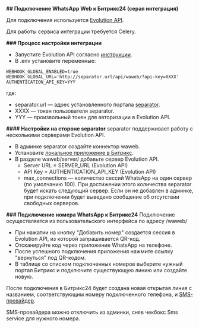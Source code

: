 **## Подключение WhatsApp Web к Битрикс24 (серая интеграция)**

Для подключения используется [Evolution API](https://github.com/EvolutionAPI/evolution-api).

Для работы сервиса интеграции требуется Celery.

**### Процесс настройки интеграции**

+ Запустите Evolution API согласно [инструкции](https://doc.evolution-api.com/v2/en/get-started/introduction).
+ В .env установите переменные:
```
WEBHOOK_GLOBAL_ENABLED=true
WEBHOOK_GLOBAL_URL='http://separator.url/api/waweb/?api-key=XXXX'
AUTHENTICATION_API_KEY=YYY
```

где:
+ separator.url — адрес установленного портала [separator](/README_ru.md).
+ XXXX — токен пользователя separator.
+ YYY — произвольный токен для авторизации в Evolution API.

**#### Настройки на стороне separator**
separator поддерживает работу с несколькими серверами Evolution API.
+ В админке separator создайте коннектор waweb.
+ Установите [локальное приложение в Битрикс](bitrix.ru.md).
+ В разделе waweb/server/ добавьте сервер Evolution API.
  + Server URL = SERVER_URL (Evolution API)
  + API Key = AUTHENTICATION_API_KEY (Evolution API)
  + max_connections — количество сессий WhatsApp на один сервер (по умолчанию 100). При достижении этого количества separator будет искать следующий сервер. Если он не добавлен в админке, при подключении будет выведено сообщение об отсутствии свободных серверов.

**### Подключение номера WhatsApp к Битрикс24**
Подключение осуществляется из пользовательского интерфейса по адресу /waweb/
+ При нажатии на кнопку "Добавить номер" создается сессия в Evolution API, из которой запрашивается QR-код.
+ Отсканируйте код через приложение WhatsApp на телефоне.
+ После успешного подключения приложения нажмите ссылку "вернуться" под QR-кодом.
+ В таблице со списком подключенных номеров выберите нужный портал Битрикс и подключите существующую линию или создайте новую.

После подключения в Битрикс24 будет создана новая открытая линия с названием, соответствующим номеру подключенного телефона, и [SMS-провайдер](messageservice.md).

SMS-провайдера можно отключить из админки, сняв чекбокс Sms service для нужного номера.